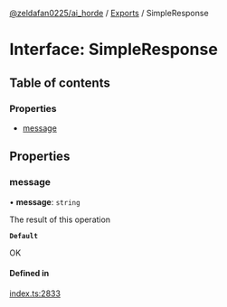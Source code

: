 [@zeldafan0225/ai_horde](../README.md) / [Exports](../modules.md) / SimpleResponse

# Interface: SimpleResponse

## Table of contents

### Properties

- [message](SimpleResponse.md#message)

## Properties

### message

• **message**: `string`

The result of this operation

**`Default`**

OK

#### Defined in

[index.ts:2833](https://github.com/ZeldaFan0225/ai_horde/blob/2b1ed8a/index.ts#L2833)
